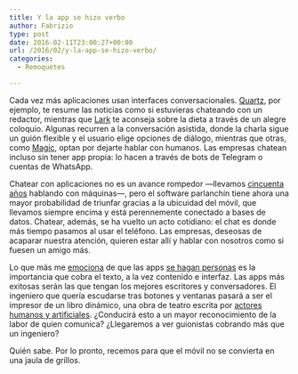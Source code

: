 ```yaml
---
title: Y la app se hizo verbo
author: Fabrizio
type: post
date: 2016-02-11T23:00:27+00:00
url: /2016/02/y-la-app-se-hizo-verbo/
categories:
  - Remoquetes

---
```

Cada vez más aplicaciones usan interfaces conversacionales. <a href="http://www.wired.com/2016/02/with-quartzs-app-you-dont-read-the-news-you-chat-with-it/" target="_blank">Quartz</a>, por ejemplo, te resume las noticias como si estuvieras chateando con un redactor, mientras que <a href="http://www.lark.com/" target="_blank">Lark</a> te aconseja sobre la dieta a través de un alegre coloquio. Algunas recurren a la conversación asistida, donde la charla sigue un guión flexible y el usuario elige opciones de diálogo, mientras que otras, como <a href="https://getmagicnow.com/" target="_blank">Magic</a>, optan por dejarte hablar con humanos. Las empresas chatean incluso sin tener app propia: lo hacen a través de bots de Telegram o cuentas de WhatsApp.

Chatear con aplicaciones no es un avance rompedor —llevamos <a href="https://en.wikipedia.org/wiki/ELIZA" target="_blank">cincuenta años</a> hablando con máquinas—, pero el software parlanchín tiene ahora una mayor probabilidad de triunfar gracias a la ubicuidad del móvil, que llevamos siempre encima y está perennemente conectado a bases de datos. Chatear, además, se ha vuelto un acto cotidiano: el chat es donde más tiempo pasamos al usar el teléfono. Las empresas, deseosas de acaparar nuestra atención, quieren estar allí y hablar con nosotros como si fuesen un amigo más.

Lo que más me <a href="http://remoquete.com/2014/12/por-que-estudio-lenguajes-de-programacion/" target="_blank">emociona</a> de que las apps <a href="http://whoo.ps/2015/02/23/futures-of-text" target="_blank">se hagan personas</a> es la importancia que cobra el texto, a la vez contenido e interfaz. Las apps más exitosas serán las que tengan los mejores escritores y conversadores. El ingeniero que quería escudarse tras botones y ventanas pasará a ser el impresor de un libro dinámico, una obra de teatro escrita por <a href="http://remoquete.com/2014/11/soy-un-actor-de-la-palabra-escrita/" target="_blank">actores humanos y artificiales</a>. ¿Conducirá esto a un mayor reconocimiento de la labor de quien comunica? ¿Llegaremos a ver guionistas cobrando más que un ingeniero?

Quién sabe. Por lo pronto, recemos para que el móvil no se convierta en una jaula de grillos.